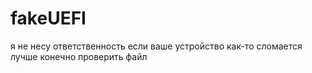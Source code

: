 # fakeUEFI
я не несу ответственность если ваше устройство как-то сломается
лучше конечно проверить файл
